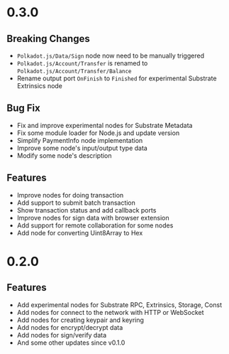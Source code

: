 # 0.3.0

## Breaking Changes
- `Polkadot.js/Data/Sign` node now need to be manually triggered
- `Polkadot.js/Account/Transfer` is renamed to `Polkadot.js/Account/Transfer/Balance`
- Rename output port `OnFinish` to `Finished` for experimental Substrate Extrinsics node

## Bug Fix
- Fix and improve experimental nodes for Substrate Metadata
- Fix some module loader for Node.js and update version
- Simplify PaymentInfo node implementation
- Improve some node's input/output type data
- Modify some node's description

## Features
- Improve nodes for doing transaction
- Add support to submit batch transaction
- Show transaction status and add callback ports
- Improve nodes for sign data with browser extension
- Add support for remote collaboration for some nodes
- Add node for converting Uint8Array to Hex

# 0.2.0

## Features
- Add experimental nodes for Substrate RPC, Extrinsics, Storage, Const
- Add nodes for connect to the network with HTTP or WebSocket
- Add nodes for creating keypair and keyring
- Add nodes for encrypt/decrypt data
- Add nodes for sign/verify data
- And some other updates since v0.1.0